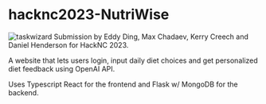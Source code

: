 # hacknc2023-NutriWise
![taskwizard](https://i.ibb.co/dMHWVVd/nutriwise-high-resolution-logo-transparent-1.png)
Submission by Eddy Ding, Max Chadaev, Kerry Creech and Daniel Henderson for HackNC 2023.

A website that lets users login, input daily diet choices and get personalized diet feedback using OpenAI API.

Uses Typescript React for the frontend and Flask w/ MongoDB for the backend.
